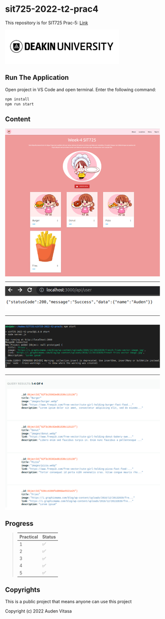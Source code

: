 # sit725-2022-t2-prac4

This repository is for SIT725 Prac-5: [Link](https://github.com/abvitasa/sit725-2022-t2-prac5)

![deakin_logo](public/images/readme/deakin_logo.png)

## Run The Application

Open project in VS Code and open terminal. Enter the following command:

```
npm install
npm run start
```

## Content

<img src="public/images/readme/1.png">

---

<img src="public/images/readme/2.png">

---

## <img src="public/images/readme/3.png">

---

<img src="public/images/readme/4.png">

## Progress

> | Practical | Status |
> | :-------- | ------ |
> | 1         | ✅     |
> | 2         | ✅     |
> | 3         | ✅     |
> | 4         | ✅     |
> | 5         | ✅     |

## Copyrights

This is a public project that means anyone can use this project

Copyright (c) 2022 Auden Vitasa
